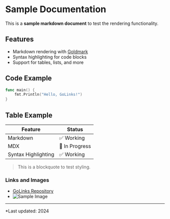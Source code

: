 # Sample Documentation

This is a **sample markdown document** to test the rendering functionality.

## Features

- Markdown rendering with [Goldmark](https://github.com/yuin/goldmark)
- Syntax highlighting for code blocks
- Support for tables, lists, and more

## Code Example

```go
func main() {
    fmt.Println("Hello, GoLinks!")
}
```

## Table Example

| Feature | Status |
|---------|--------|
| Markdown | ✅ Working |
| MDX | 🚧 In Progress |
| Syntax Highlighting | ✅ Working |

> This is a blockquote to test styling.

### Links and Images

- [GoLinks Repository](https://github.com/example/golinks)
- ![Sample Image](https://via.placeholder.com/300x200?text=Sample+Image)

---

*Last updated: 2024